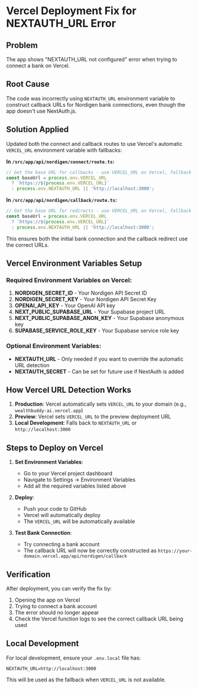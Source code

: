 # Vercel Deployment Fix for NEXTAUTH_URL Error

## Problem
The app shows "NEXTAUTH_URL not configured" error when trying to connect a bank on Vercel.

## Root Cause
The code was incorrectly using `NEXTAUTH_URL` environment variable to construct callback URLs for Nordigen bank connections, even though the app doesn't use NextAuth.js.

## Solution Applied
Updated both the connect and callback routes to use Vercel's automatic `VERCEL_URL` environment variable with fallbacks:

**In `/src/app/api/nordigen/connect/route.ts`:**
```typescript
// Get the base URL for callbacks - use VERCEL_URL on Vercel, fallback to NEXTAUTH_URL or localhost
const baseUrl = process.env.VERCEL_URL 
  ? `https://${process.env.VERCEL_URL}`
  : process.env.NEXTAUTH_URL || 'http://localhost:3000';
```

**In `/src/app/api/nordigen/callback/route.ts`:**
```typescript
// Get the base URL for redirects - use VERCEL_URL on Vercel, fallback to NEXTAUTH_URL or localhost
const baseUrl = process.env.VERCEL_URL 
  ? `https://${process.env.VERCEL_URL}`
  : process.env.NEXTAUTH_URL || 'http://localhost:3000';
```

This ensures both the initial bank connection and the callback redirect use the correct URLs.

## Vercel Environment Variables Setup

### Required Environment Variables on Vercel:

1. **NORDIGEN_SECRET_ID** - Your Nordigen API Secret ID
2. **NORDIGEN_SECRET_KEY** - Your Nordigen API Secret Key
3. **OPENAI_API_KEY** - Your OpenAI API key
4. **NEXT_PUBLIC_SUPABASE_URL** - Your Supabase project URL
5. **NEXT_PUBLIC_SUPABASE_ANON_KEY** - Your Supabase anonymous key
6. **SUPABASE_SERVICE_ROLE_KEY** - Your Supabase service role key

### Optional Environment Variables:
- **NEXTAUTH_URL** - Only needed if you want to override the automatic URL detection
- **NEXTAUTH_SECRET** - Can be set for future use if NextAuth is added

## How Vercel URL Detection Works

1. **Production**: Vercel automatically sets `VERCEL_URL` to your domain (e.g., `wealthbuddy-ai.vercel.app`)
2. **Preview**: Vercel sets `VERCEL_URL` to the preview deployment URL
3. **Local Development**: Falls back to `NEXTAUTH_URL` or `http://localhost:3000`

## Steps to Deploy on Vercel

1. **Set Environment Variables**:
   - Go to your Vercel project dashboard
   - Navigate to Settings → Environment Variables
   - Add all the required variables listed above

2. **Deploy**:
   - Push your code to GitHub
   - Vercel will automatically deploy
   - The `VERCEL_URL` will be automatically available

3. **Test Bank Connection**:
   - Try connecting a bank account
   - The callback URL will now be correctly constructed as `https://your-domain.vercel.app/api/nordigen/callback`

## Verification

After deployment, you can verify the fix by:
1. Opening the app on Vercel
2. Trying to connect a bank account
3. The error should no longer appear
4. Check the Vercel function logs to see the correct callback URL being used

## Local Development

For local development, ensure your `.env.local` file has:
```
NEXTAUTH_URL=http://localhost:3000
```

This will be used as the fallback when `VERCEL_URL` is not available.
